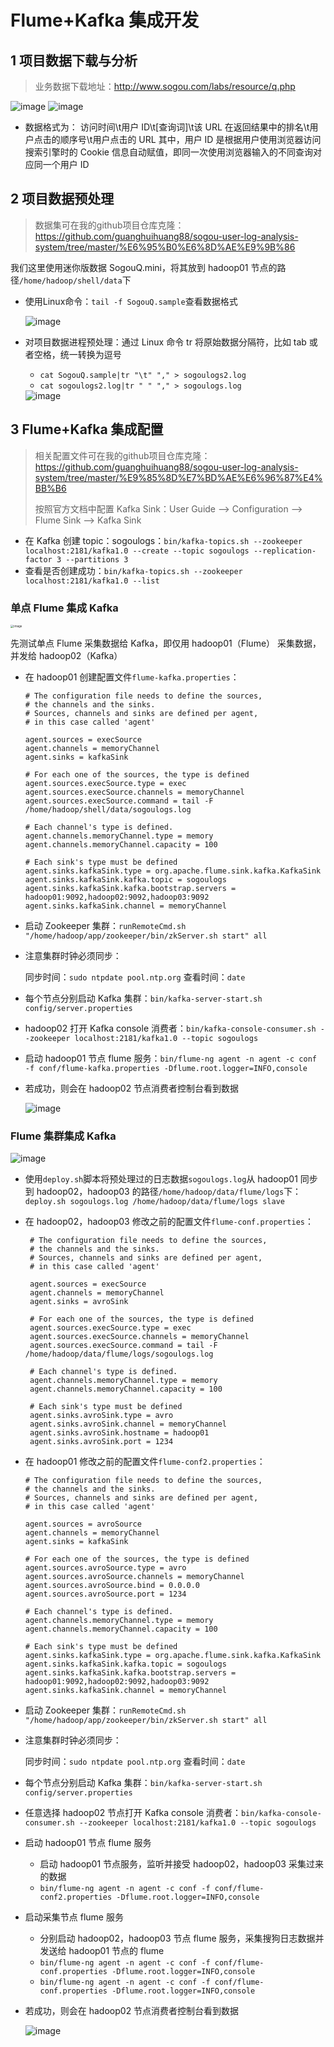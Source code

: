 # Flume+Kafka 集成开发

## 1 项目数据下载与分析

> 业务数据下载地址：http://www.sogou.com/labs/resource/q.php

<img src="https://hexo.oss-cn-beijing.aliyuncs.com/%E9%A1%B9%E7%9B%AE/%E6%90%9C%E7%8B%97%E7%94%A8%E6%88%B7%E6%97%A5%E5%BF%97%E5%88%86%E6%9E%90%E7%B3%BB%E7%BB%9F/074.jpg" alt="image" style="zoom:;" />

<img src="https://hexo.oss-cn-beijing.aliyuncs.com/%E9%A1%B9%E7%9B%AE/%E6%90%9C%E7%8B%97%E7%94%A8%E6%88%B7%E6%97%A5%E5%BF%97%E5%88%86%E6%9E%90%E7%B3%BB%E7%BB%9F/075.jpg" alt="image" style="zoom:;" />

- 数据格式为：
  访问时间\t用户 ID\t[查询词]\t该 URL 在返回结果中的排名\t用户点击的顺序号\t用户点击的 URL
  其中，用户 ID 是根据用户使用浏览器访问搜索引擎时的 Cookie 信息自动赋值，即同一次使用浏览器输入的不同查询对应同一个用户 ID


## 2 项目数据预处理

> 数据集可在我的github项目仓库克隆：https://github.com/guanghuihuang88/sogou-user-log-analysis-system/tree/master/%E6%95%B0%E6%8D%AE%E9%9B%86

我们这里使用迷你版数据 SogouQ.mini，将其放到 hadoop01 节点的路径`/home/hadoop/shell/data`下

- 使用Linux命令：`tail -f SogouQ.sample`查看数据格式

  <img src="https://hexo.oss-cn-beijing.aliyuncs.com/%E9%A1%B9%E7%9B%AE/%E6%90%9C%E7%8B%97%E7%94%A8%E6%88%B7%E6%97%A5%E5%BF%97%E5%88%86%E6%9E%90%E7%B3%BB%E7%BB%9F/091.jpg" alt="image" style="zoom:;" />

- 对项目数据进程预处理：通过 Linux 命令 tr 将原始数据分隔符，比如 tab 或者空格，统一转换为逗号

  - `cat SogouQ.sample|tr "\t" "," > sogoulogs2.log`
  - `cat sogoulogs2.log|tr " " "," > sogoulogs.log`

  <img src="https://hexo.oss-cn-beijing.aliyuncs.com/%E9%A1%B9%E7%9B%AE/%E6%90%9C%E7%8B%97%E7%94%A8%E6%88%B7%E6%97%A5%E5%BF%97%E5%88%86%E6%9E%90%E7%B3%BB%E7%BB%9F/092.jpg" alt="image" style="zoom:;" />

## 3 Flume+Kafka 集成配置

> 相关配置文件可在我的github项目仓库克隆：https://github.com/guanghuihuang88/sogou-user-log-analysis-system/tree/master/%E9%85%8D%E7%BD%AE%E6%96%87%E4%BB%B6
>
> 按照官方文档中配置 Kafka Sink：User Guide —> Configuration —> Flume Sink —> Kafka Sink

- 在 Kafka 创建 topic：sogoulogs：`bin/kafka-topics.sh --zookeeper localhost:2181/kafka1.0 --create --topic sogoulogs --replication-factor 3 --partitions 3`
- 查看是否创建成功：`bin/kafka-topics.sh --zookeeper localhost:2181/kafka1.0 --list`

### 单点 Flume 集成 Kafka

<img src="https://hexo.oss-cn-beijing.aliyuncs.com/%E9%A1%B9%E7%9B%AE/%E6%90%9C%E7%8B%97%E7%94%A8%E6%88%B7%E6%97%A5%E5%BF%97%E5%88%86%E6%9E%90%E7%B3%BB%E7%BB%9F/095.jpg" alt="image" style="zoom: 33%;" />

先测试单点 Flume 采集数据给 Kafka，即仅用 hadoop01（Flume） 采集数据，并发给 hadoop02（Kafka）

- 在 hadoop01 创建配置文件`flume-kafka.properties`：

  ```properties
  # The configuration file needs to define the sources, 
  # the channels and the sinks.
  # Sources, channels and sinks are defined per agent, 
  # in this case called 'agent'
  
  agent.sources = execSource
  agent.channels = memoryChannel
  agent.sinks = kafkaSink
  
  # For each one of the sources, the type is defined
  agent.sources.execSource.type = exec
  agent.sources.execSource.channels = memoryChannel
  agent.sources.execSource.command = tail -F /home/hadoop/shell/data/sogoulogs.log
  
  # Each channel's type is defined.
  agent.channels.memoryChannel.type = memory
  agent.channels.memoryChannel.capacity = 100
  
  # Each sink's type must be defined
  agent.sinks.kafkaSink.type = org.apache.flume.sink.kafka.KafkaSink
  agent.sinks.kafkaSink.kafka.topic = sogoulogs
  agent.sinks.kafkaSink.kafka.bootstrap.servers = hadoop01:9092,hadoop02:9092,hadoop03:9092
  agent.sinks.kafkaSink.channel = memoryChannel
  ```
  
- 启动 Zookeeper 集群：`runRemoteCmd.sh "/home/hadoop/app/zookeeper/bin/zkServer.sh start" all`

- 注意集群时钟必须同步：

  同步时间：`sudo ntpdate pool.ntp.org`
  查看时间：`date`

- 每个节点分别启动 Kafka 集群：`bin/kafka-server-start.sh config/server.properties`

- hadoop02 打开 Kafka console 消费者：`bin/kafka-console-consumer.sh --zookeeper localhost:2181/kafka1.0 --topic sogoulogs`

- 启动 hadoop01 节点 flume 服务：`bin/flume-ng agent -n agent -c conf -f conf/flume-kafka.properties -Dflume.root.logger=INFO,console`

- 若成功，则会在 hadoop02 节点消费者控制台看到数据

  <img src="https://hexo.oss-cn-beijing.aliyuncs.com/%E9%A1%B9%E7%9B%AE/%E6%90%9C%E7%8B%97%E7%94%A8%E6%88%B7%E6%97%A5%E5%BF%97%E5%88%86%E6%9E%90%E7%B3%BB%E7%BB%9F/093.jpg" alt="image" style="zoom:;" />

### Flume 集群集成 Kafka

<img src="https://hexo.oss-cn-beijing.aliyuncs.com/%E9%A1%B9%E7%9B%AE/%E6%90%9C%E7%8B%97%E7%94%A8%E6%88%B7%E6%97%A5%E5%BF%97%E5%88%86%E6%9E%90%E7%B3%BB%E7%BB%9F/094.jpg" alt="image" style="zoom:;" />

- 使用`deploy.sh`脚本将预处理过的日志数据`sogoulogs.log`从 hadoop01 同步到 hadoop02，hadoop03 的路径`/home/hadoop/data/flume/logs`下：`deploy.sh sogoulogs.log /home/hadoop/data/flume/logs slave`

- 在 hadoop02，hadoop03 修改之前的配置文件`flume-conf.properties`：

   ```properties
    # The configuration file needs to define the sources, 
    # the channels and the sinks.
    # Sources, channels and sinks are defined per agent, 
    # in this case called 'agent'
    
    agent.sources = execSource
    agent.channels = memoryChannel
    agent.sinks = avroSink
    
    # For each one of the sources, the type is defined
    agent.sources.execSource.type = exec
    agent.sources.execSource.channels = memoryChannel
    agent.sources.execSource.command = tail -F /home/hadoop/data/flume/logs/sogoulogs.log
    
    # Each channel's type is defined.
    agent.channels.memoryChannel.type = memory
    agent.channels.memoryChannel.capacity = 100
    
    # Each sink's type must be defined
    agent.sinks.avroSink.type = avro
    agent.sinks.avroSink.channel = memoryChannel
    agent.sinks.avroSink.hostname = hadoop01
    agent.sinks.avroSink.port = 1234
   ```

- 在 hadoop01 修改之前的配置文件`flume-conf2.properties`：

  ```properties
  # The configuration file needs to define the sources, 
  # the channels and the sinks.
  # Sources, channels and sinks are defined per agent, 
  # in this case called 'agent'
  
  agent.sources = avroSource
  agent.channels = memoryChannel
  agent.sinks = kafkaSink
  
  # For each one of the sources, the type is defined
  agent.sources.avroSource.type = avro
  agent.sources.avroSource.channels = memoryChannel
  agent.sources.avroSource.bind = 0.0.0.0
  agent.sources.avroSource.port = 1234
  
  # Each channel's type is defined.
  agent.channels.memoryChannel.type = memory
  agent.channels.memoryChannel.capacity = 100
  
  # Each sink's type must be defined
  agent.sinks.kafkaSink.type = org.apache.flume.sink.kafka.KafkaSink
  agent.sinks.kafkaSink.kafka.topic = sogoulogs
  agent.sinks.kafkaSink.kafka.bootstrap.servers = hadoop01:9092,hadoop02:9092,hadoop03:9092
  agent.sinks.kafkaSink.channel = memoryChannel
  ```

- 启动 Zookeeper 集群：`runRemoteCmd.sh "/home/hadoop/app/zookeeper/bin/zkServer.sh start" all`

- 注意集群时钟必须同步：

   同步时间：`sudo ntpdate pool.ntp.org`
   查看时间：`date`

- 每个节点分别启动 Kafka 集群：`bin/kafka-server-start.sh config/server.properties`

- 任意选择 hadoop02 节点打开 Kafka console 消费者：`bin/kafka-console-consumer.sh --zookeeper localhost:2181/kafka1.0 --topic sogoulogs`

- 启动 hadoop01 节点 flume 服务
  - 启动 hadoop01 节点服务，监听并接受 hadoop02，hadoop03 采集过来的数据
  - `bin/flume-ng agent -n agent -c conf -f conf/flume-conf2.properties -Dflume.root.logger=INFO,console`

- 启动采集节点 flume 服务
  - 分别启动 hadoop02，hadoop03 节点 flume 服务，采集搜狗日志数据并发送给 hadoop01 节点的 flume
  - `bin/flume-ng agent -n agent -c conf -f conf/flume-conf.properties -Dflume.root.logger=INFO,console`
  - `bin/flume-ng agent -n agent -c conf -f conf/flume-conf.properties -Dflume.root.logger=INFO,console`

- 若成功，则会在 hadoop02 节点消费者控制台看到数据

  <img src="https://hexo.oss-cn-beijing.aliyuncs.com/%E9%A1%B9%E7%9B%AE/%E6%90%9C%E7%8B%97%E7%94%A8%E6%88%B7%E6%97%A5%E5%BF%97%E5%88%86%E6%9E%90%E7%B3%BB%E7%BB%9F/093.jpg" alt="image" style="zoom:;" />



